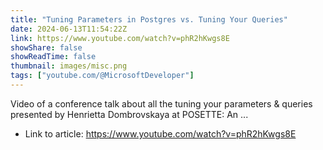 ```yaml
---
title: "Tuning Parameters in Postgres vs. Tuning Your Queries"
date: 2024-06-13T11:54:22Z
link: https://www.youtube.com/watch?v=phR2hKwgs8E
showShare: false
showReadTime: false
thumbnail: images/misc.png
tags: ["youtube.com/@MicrosoftDeveloper"]
---
```

Video of a conference talk about all the tuning your parameters & queries presented by Henrietta Dombrovskaya at POSETTE: An ...

- Link to article: https://www.youtube.com/watch?v=phR2hKwgs8E